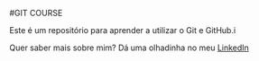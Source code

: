 #GIT COURSE

Este é um repositório para aprender a utilizar o Git e GitHub.i

Quer saber mais sobre mim? Dá uma olhadinha no meu [LinkedIn](https://www.linkedin.com/in/marquesemanuel/)
